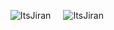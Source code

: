 <ul style='display:flex;gap:20px;'>
<img style='width:100%%;' align="center" src="https://leetcard.jacoblin.cool/ItsJiran?ext=contest" alt="ItsJiran" />
<img style='width:100%%;' align="center" src="https://github-readme-streak-stats.herokuapp.com/?user=ItsJiran&theme=dark" alt="ItsJiran" />  
</ul>
